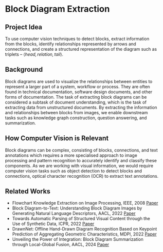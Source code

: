 # Block Diagram Extraction 

## Project Idea
To use computer vision techniques to detect blocks, extract information from the blocks, identify relationships represented by arrows and connections, and create a structured representation of the diagram such as triplets – $\langle \mathit{head, relation, tail} \rangle$.

## Background 
Block diagrams are used to visualize the relationships between entities to represent a larger part of a system, workflow or process. They are often found in technical documentation, software design documents, and other forms of documentation. The task of extracting block diagrams can be considered a subtask of document understanding, which is the task of extracting data from unstructured documents. By extracting the information and relationships between blocks from images, we enable downstream tasks such as knowledge graph construction, question answering, and summarization.

## How Computer Vision is Relevant 
Block diagrams can be complex, consisting of blocks, connections, and text annotations which requires a more specialised approach to image processing and pattern recognition to accurately identify and classify these components. As we are working with visual information, we would require computer vision tasks such as object detection to detect blocks and connections, optical character recognition (OCR) to extract text annotations. 

## Related Works 
- Flowchart Knowledge Extraction on Image Processing, IEEE, 2008 [Paper](https://ieeexplore.ieee.org/abstract/document/4634384)
- Block Diagram-to-Text: Understanding Block Diagram Images by Generating Natural Language Descriptors, AACL, 2022 [Paper](https://aclanthology.org/2022.findings-aacl.15/)
- Towards Automatic Parsing of Structured Visual Content through the Use of Synthetic Data, ICPR, 2022 [Paper](https://ieeexplore.ieee.org/abstract/document/9956453)
- DrawnNet: Offline Hand-Drawn Diagram Recognition Based on Keypoint Prediction of Aggregating Geometric Characteristics, MDPI, 2022 [Paper](https://www.mdpi.com/1099-4300/24/3/425)
- Unveiling the Power of Integration: Block Diagram Summarization through Local-Global Fusion, AACL, 2024 [Paper](https://aclanthology.org/2024.findings-acl.822/)